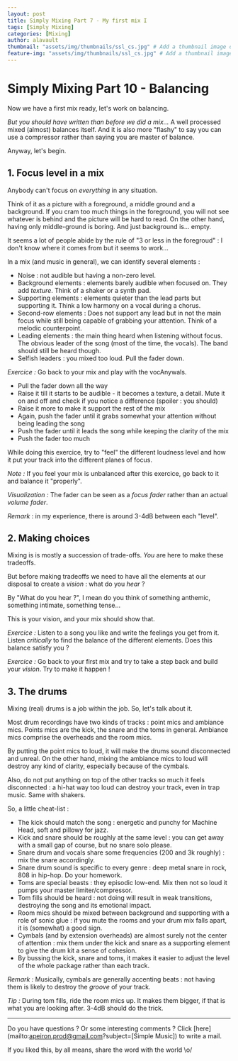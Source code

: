 ```yaml
---
layout: post
title: Simply Mixing Part 7 - My first mix I
tags: [Simply Mixing]
categories: [Mixing]
author: alavault
thumbnail: "assets/img/thumbnails/ssl_cs.jpg" # Add a thumbnail image on blog view
feature-img: "assets/img/thumbnails/ssl_cs.jpg" # Add a thumbnail image on blog view
---
```


# Simply Mixing Part 10 - Balancing

Now we have a first mix ready, let's work on balancing.

_But you should have written than before we did a mix..._ A well processed mixed (almost) balances itself. And it is also more "flashy" to say you can use a compressor rather than saying you are master of balance.

Anyway, let's begin.

## 1. Focus level in a mix

Anybody can't focus on _everything_ in any situation.

Think of it as a picture with a foreground, a middle ground and a background. If you cram too much things in the foreground, you will not see whatever is behind and the picture will be hard to read. On the other hand, having only middle-ground is boring. And just background is... empty.

It seems a lot of people abide by the rule of "3 or less in the foregroud" : I don't know where it comes from but it seems to work...

In a mix (and music in general), we can identify several elements :

- Noise : not audible but having a non-zero level.
- Background elements : elements barely audible when focused on. They add _texture_. Think of a shaker or a synth pad.
- Supporting elements : elements quieter than the lead parts but supporting it. Think a low harmony on a vocal during a chorus.
- Second-row elements : Does not support any lead but in not the main focus while still being capable of grabbing your attention. Think of a melodic counterpoint.
- Leading elements : the main thing heard when listening without focus. The obvious leader of the song (most of the time, the vocals). The band should still be heard though.
- Selfish leaders : you mixed too loud. Pull the fader down.

_Exercice :_ Go back to your mix and play with the vocAnywals.

- Pull the fader down all the way
- Raise it till it starts to be audible - it becomes a texture, a detail. Mute it on and off and check if you notice a difference (spoiler : you should)
- Raise it more to make it support the rest of the mix
- Again, push the fader until it grabs somewhat your attention without being leading the song
- Push the fader until it leads the song while keeping the clarity of the mix
- Push the fader too much

While doing this exercice, try to "feel" the different loudness level and how it put your track into the different planes of focus.

_Note :_ If you feel your mix is unbalanced after this exercice, go back to it and balance it "properly".

_Visualization :_ The fader can be seen as a _focus fader_ rather than an actual _volume fader_.

_Remark_ : in my experience, there is around 3-4dB between each "level".

## 2. Making choices

Mixing is is mostly a succession of trade-offs. _You_ are here to make these tradeoffs.

But before making tradeoffs we need to have all the elements at our disposal to create a _vision_ : what do you _hear_ ?

By "What do you hear ?", I mean do you think of something anthemic, something intimate, something tense...

This is your vision, and your mix should show that.

_Exercice :_ Listen to a song you like and write the feelings you get from it. Listen _critically_ to find the balance of the different elements. Does this balance satisfy you ?

_Exercice :_ Go back to your first mix and try to take a step back and build your _vision_. Try to make it happen !

## 3. The drums

Mixing (real) drums is a job within the job. So, let's talk about it.

Most drum recordings have two kinds of tracks : point mics and ambiance mics. Points mics are the kick, the snare and the toms in general. Ambiance mics comprise the overheads and the room mics.

By putting the point mics to loud, it will make the drums sound disconnected and unreal. On the other hand, mixing the ambiance mics to loud will destroy any kind of clarity, especially because of the cymbals.

Also, do not put anything on top of the other tracks so much it feels disconnected : a hi-hat way too loud can destroy your track, even in trap music. Same with shakers.

So, a little cheat-list :

- The kick should match the song : energetic and punchy for Machine Head, soft and pillowy for jazz.
- Kick and snare should be roughly at the same level : you can get away with a small gap of course, but no snare solo please.
- Snare drum and vocals share some frequencies (200 and 3k roughly) : mix the snare accordingly.
- Snare drum sound is specific to every genre : deep metal snare in rock, 808 in hip-hop. Do your homework.
- Toms are special beasts : they episodic low-end. Mix then not so loud it pumps your master limiter/compressor.
- Tom fills should be heard : not doing will result in weak transitions, destroying the song and its emotional impact.
- Room mics should be mixed between background and supporting with a role of sonic glue : if you mute the rooms and your drum mix falls apart, it is (somewhat) a good sign.
- Cymbals (and by extension overheads) are almost surely not the center of attention : mix them under the kick and snare as a supporting element to give the drum kit a sense of cohesion.
- By bussing the kick, snare and toms, it makes it easier to adjust the level of the whole package rather than each track.

_Remark :_ Musically, cymbals are generally accenting beats : not having them is likely to destroy the _groove_ of your track.

_Tip :_ During tom fills, ride the room mics up. It makes them bigger, if that is what you are looking after. 3-4dB should do the trick.

---

Do you have questions ? Or some interesting comments ? Click [here](mailto:apeiron.prod@gmail.com?subject=[Simple Music]) to write a mail.

If you liked this, by all means, share the word with the world \o/
